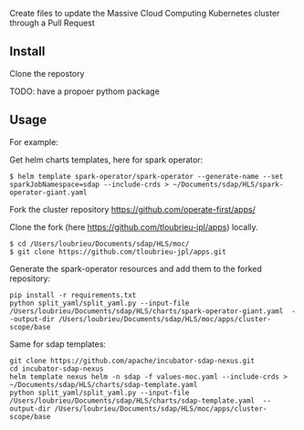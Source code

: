 

Create files to update the Massive Cloud Computing Kubernetes cluster through a Pull Request

## Install

Clone the repostory

TODO: have a propoer pythom package

## Usage

For example:

Get helm charts templates, here for spark operator:

    $ helm template spark-operator/spark-operator --generate-name --set sparkJobNamespace=sdap --include-crds > ~/Documents/sdap/HLS/spark-operator-giant.yaml
    
    
Fork the cluster repository https://github.com/operate-first/apps/

Clone the fork (here https://github.com/tloubrieu-jpl/apps) locally.

    $ cd /Users/loubrieu/Documents/sdap/HLS/moc/
    $ git clone https://github.com/tloubrieu-jpl/apps.git
    
Generate the spark-operator resources and add them to the forked repository:

    pip install -r requirements.txt
    python split_yaml/split_yaml.py --input-file /Users/loubrieu/Documents/sdap/HLS/charts/spark-operator-giant.yaml  --output-dir /Users/loubrieu/Documents/sdap/HLS/moc/apps/cluster-scope/base


Same for sdap templates:

    git clone https://github.com/apache/incubator-sdap-nexus.git
    cd incubator-sdap-nexus
    helm template nexus helm -n sdap -f values-moc.yaml --include-crds > ~/Documents/sdap/HLS/charts/sdap-template.yaml    
    python split_yaml/split_yaml.py --input-file /Users/loubrieu/Documents/sdap/HLS/charts/sdap-template.yaml  --output-dir /Users/loubrieu/Documents/sdap/HLS/moc/apps/cluster-scope/base
    
    
    

     

    
